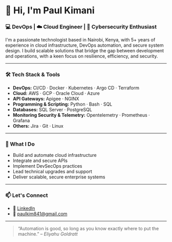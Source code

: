 # 👋 Hi, I'm Paul Kimani

### 💻 DevOps | ☁️ Cloud Engineer | 🔐 Cybersecurity Enthusiast

I'm a passionate technologist based in Nairobi, Kenya, with 5+ years of experience in cloud infrastructure, DevOps automation, and secure system design. I build scalable solutions that bridge the gap between development and operations, with a keen focus on resilience, efficiency, and security.

---

### 🛠️ Tech Stack & Tools

- **DevOps:** CI/CD · Docker · Kubernetes · Argo CD · Terraform  
- **Cloud:** AWS · GCP · Oracle Cloud · Azure  
- **API Gateways:** Apigee · NGINX  
- **Programming & Scripting:** Python · Bash · SQL
- **Databases:** SQL Server · PostgreSQL
- **Monitoring Security & Telemetry:** Opentelemetry · Prometheus · Grafana
- **Others:** Jira · Git · Linux

---

### 🚀 What I Do

- Build and automate cloud infrastructure  
- Integrate and secure APIs  
- Implement DevSecOps practices  
- Lead technical upgrades and support  
- Deliver scalable, secure enterprise systems  

---

### 📫 Let's Connect

- 💼 [LinkedIn](www.linkedin.com/in/paul-kimani-b1b996162gt5)
- 📧 paulkim841@gmail.com

---

> “Automation is good, so long as you know exactly where to put the machine.” – *Eliyahu Goldratt*
